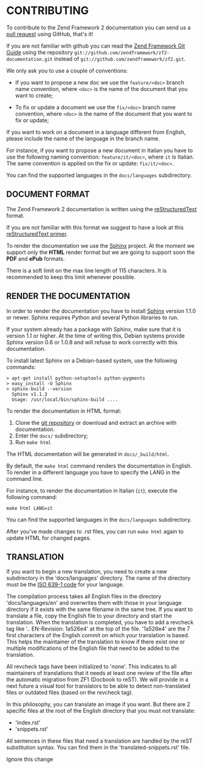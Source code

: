 # CONTRIBUTING

To contribute to the Zend Framework 2 documentation you can send us a
[pull request](https://help.github.com/articles/using-pull-requests) using GitHub, that's it!

If you are not familiar with github you can read the
[Zend Framework Git Guide](http://framework.zend.com/wiki/display/ZFDEV2/Zend+Framework+Git+Guide)
using the repository `git://github.com/zendframework/zf2-documentation.git` instead of
`git://github.com/zendframework/zf2.git`.

We only ask you to use a couple of conventions:

 - If you want to propose a new doc we use the `feature/<doc>` branch name convention,
   where `<doc>` is the name of the document that you want to create;

 - To fix or update a document we use the `fix/<doc>` branch name convention,
   where `<doc>` is the name of the document that you want to fix or update;

If you want to work on a document in a language different from English, please
include the name of the language in the branch name.

For instance, if you want to propose a new document in Italian you have to use the
following naming convention: `feature/it/<doc>`, where `it` is Italian.
The same convention is applied on the fix or update: `fix/it/<doc>`.

You can find the supported languages in the `docs/languages` subdirectory.


## DOCUMENT FORMAT

The Zend Framework 2 documentation is written using the
[reStructuredText](http://en.wikipedia.org/wiki/ReStructuredText) format.

If you are not familiar with this format we suggest to have a look at this
[reStructuredText primer](http://sphinx.pocoo.org/rest.html).

To render the documentation we use the [Sphinx](http://sphinx.pocoo.org/) project. At the moment we support only
the **HTML** render format but we are going to support soon the **PDF** and **ePub** formats.

There is a soft limit on the max line length of 115 characters. It is recommended to keep this limit whenever
possible.

## RENDER THE DOCUMENTATION

In order to render the documentation you have to install [Sphinx](http://sphinx.pocoo.org/) version 1.1.0 or newer.
Sphinx requires Python and several Python libraries to run.

If your system already has a package with Sphinx, make sure that it is version 1.1 or higher. At the time of writing
this, Debian systems provide Sphinx version 0.6 or 1.0.8 and will refuse to work correctly with this documentation.

To install latest Sphinx on a Debian-based system, use the following commands:

    > apt-get install python-setuptools python-pygments
    > easy_install -U Sphinx
    > sphinx-build --version
      Sphinx v1.1.3
      Usage: /usr/local/bin/sphinx-build ....

To render the documentation in HTML format:

 1. Clone the [git repository](git://github.com/zendframework/zf2-documentation.git) or download and extract an
 archive with documentation.
 1. Enter the `docs/` subdirectory;
 1. Run `make html`

The HTML documentation will be generated in `docs/_build/html`.

By default, the `make html` command renders the documentation in English.
To render in a different language you have to specify the LANG in the command line.

For instance, to render the documentation in Italian (`it`), execute the following command:

    make html LANG=it

You can find the supported languages in the `docs/languages` subdirectory.

After you've made changes to .rst files, you can run `make html` again to update HTML for changed pages.

## TRANSLATION

If you want to begin a new translation, you need to create a new subdirectory in the 'docs/languages' directory.
The name of the directory must be the [ISO 639-1 code](http://en.wikipedia.org/wiki/List_of_ISO_639-1_codes)
for your language.

The compilation process takes all English files in the directory 'docs/languages/en' and overwrites them with those
in your language directory if it exists with the same filename in the same tree. If you want to translate a file,
copy the English file to your directory and start the translation. When the translation is completed, you have
to add a revcheck tag like '.. EN-Revision: 1a526e4' at the top of the file. '1a526e4' are the 7 first characters
of the English commit on which your translation is based. This helps the maintainer of the translation to know if
there exist one or multiple modifications of the English file that need to be added to the translation.

All revcheck tags have been initialized to 'none'. This indicates to all maintainers of translations that it needs
at least one review of the file after the automatic migration from ZF1 (Docbook to reST). We will provide in a
next future a visual tool for translators to be able to detect non-translated files or outdated files (based on
the revcheck tag).

In this philosophy, you can translate an image if you want. But there are 2 specific files at the
root of the English directory that you must not translate:
 - 'index.rst'
 - 'snippets.rst'

All sentences in these files that need a translation are handled by the reST substitution syntax. You can find them
in the 'translated-snippets.rst' file.

Ignore this change
